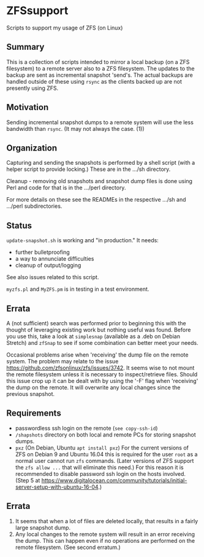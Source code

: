 # ZFSsupport

Scripts to support my usage of ZFS (on Linux)

## Summary

This is a collection of scripts intended to mirror a local backup (on a ZFS
filesystem) to a remote server also to a ZFS filesystem. The updates to the
backup are sent as incremental snapshot 'send's. The actual backups are
handled outside of these using `rsync` as the clients backed up are not
presently using ZFS.

## Motivation

Sending incremental snapshot dumps to a remote system will
use the less bandwidth than `rsync`. (It may not always the case. (1))

## Organization

Capturing and sending the snapshots is performed by a shell script (with a 
helper script to provide locking.) These are in the .../sh directory.

Cleanup - removing old snapshots and snapshot dump files is done using Perl
and code for that is in the .../perl directory. 

For more details on these see the READMEs in the respective .../sh and 
.../perl subdirectories.

## Status

`update-snapshot.sh` is working and "in production." It needs:

* further bulletproofing
* a way to annunciate difficulties
* cleanup of output/logging

See also issues related to this script.

`myzfs.pl` and `MyZFS.pm` is in testing in a test environment.

## Errata

A (not sufficient) search was performed prior to beginning this with the
thought of leveraging existing work but nothing useful was found. Before you
use this, take a look at `simplesnap` (available as a .deb on Debian Stretch)
and `zfSnap` to see if some combination can better meet your needs.

Occasional problems arise when 'receiving' the dump file on the remote 
system. The problem may relate to the issue 
https://github.com/zfsonlinux/zfs/issues/3742. It seems wise to not mount the
remote filesystem unless it is necessary to inspect/retrieve files. Should
this issue crop up it can be dealt with by using the '-F' flag when 'receiving'
the dump on the remote. It will overwrite any local changes since the previous
snapshot.

## Requirements

* passwordless ssh login on the remote (`see copy-ssh-id`)
* `/shapshots` directory on both local and remote PCs for storing snapshot dumps.
* `pxz` (On Debian, Ubuntu `apt install pxz`) For the current versions of ZFS on Debian 9 and Ubuntu 16.04 this is required for the user `root` as a normal user cannot run `zfs` commands. (Later versions of ZFS support the `zfs allow ...` that will eliminate this need.) For this reason it is recommended to disable password ssh login on the hosts involved. (Step 5 at https://www.digitalocean.com/community/tutorials/initial-server-setup-with-ubuntu-16-04.)

## Errata

  1. It seems that when a lot of files are deleted locally, that results in a
  fairly large snapshot dump.
  1. Any local changes to the remote system will result in an error receiving
  the dump. This can happen even if no operations are performed on the remote filesystem. (See second erratum.)
